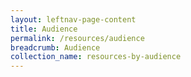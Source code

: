 ```yaml
---
layout: leftnav-page-content
title: Audience
permalink: /resources/audience
breadcrumb: Audience
collection_name: resources-by-audience
---
```

